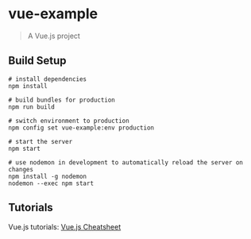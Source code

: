 # vue-example

> A Vue.js project

## Build Setup

```
# install dependencies
npm install

# build bundles for production
npm run build

# switch environment to production
npm config set vue-example:env production

# start the server
npm start

# use nodemon in development to automatically reload the server on changes
npm install -g nodemon
nodemon --exec npm start
```

## Tutorials

Vue.js tutorials: [Vue.js Cheatsheet](https://xpepermint.gitbooks.io/vue-js-cheatsheet/content/)
